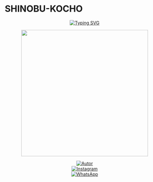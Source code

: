 # SHINOBU-KOCHO


<p align="center">
  <a href="https://github.com/ypsuke862">
    <img src="https://readme-typing-svg.demolab.com?font=Fira+Code&pause=1000&color=8A2BE2&center=true&vCenter=true&width=435&lines=𝑺𝒉𝒊𝒏𝒐𝒃𝒖+𝑩𝒐𝒕+𝑴𝒅;𝘗𝘰𝘸𝘦𝘳+𝘉𝘺%3A+𝘋𝘢𝘯𝘰𝘯𝘪𝘯𝘰;𝘉𝘰𝘵+𝘦𝘯+𝘥𝘦𝘴𝘢𝘳𝘳𝘰𝘭𝘭𝘰" alt="Typing SVG" />
  </a>
</p>

<p align="center">
  <img src="https://i.postimg.cc/bJ9qC47R/portada.jpg" width="400px">
</p>

<div align="center">

[![Autor](https://img.shields.io/badge/Autor-Nino%20chan-181717?style=for-the-badge&logo=github&logoColor=white)](https://github.com/ypsuke862)  
[![Instagram](https://img.shields.io/badge/@kob_dano_nino-E4405F?style=for-the-badge&logo=instagram&logoColor=white)](https://instagram.com/kob_dano_nino)  
[![WhatsApp](https://img.shields.io/badge/WhatsApp-25D366?style=for-the-badge&logo=whatsapp&logoColor=white)](https://wa.me/529992042946)

</div>